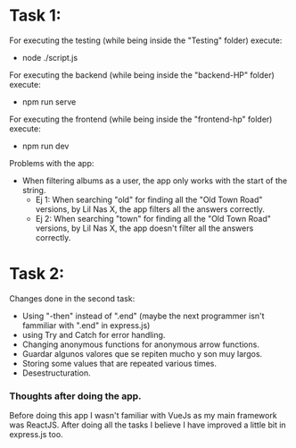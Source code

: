 # Task 1:

For executing the testing (while being inside the "Testing" folder) execute:

- node ./script.js

For executing the backend (while being inside the "backend-HP" folder) execute:

- npm run serve

For executing the frontend (while being inside the "frontend-hp" folder) execute:

- npm run dev

Problems with the app:

- When filtering albums as a user, the app only works with the start of the string.
  - Ej 1: When searching "old" for finding all the "Old Town Road" versions, by Lil Nas X, the app filters all the answers correctly.
  - Ej 2: When searching "town" for finding all the "Old Town Road" versions, by Lil Nas X, the app doesn't filter all the answers correctly.

# Task 2:

Changes done in the second task:

- Using "-then" instead of ".end" (maybe the next programmer isn't fammiliar with ".end" in express.js)
- using Try and Catch for error handling.
- Changing anonymous functions for anonymous arrow functions.
- Guardar algunos valores que se repiten mucho y son muy largos.
- Storing some values that are repeated various times.
- Desestructuration.

### Thoughts after doing the app.

Before doing this app I wasn't familiar with VueJs as my main framework was ReactJS. After doing all the tasks I believe I have improved a little bit in express.js too.
